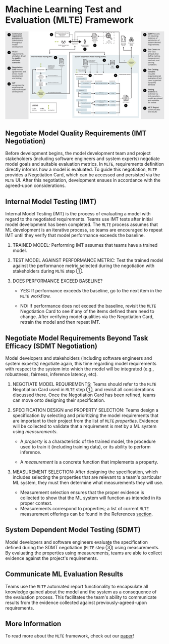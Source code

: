 # Machine Learning Test and Evaluation (MLTE) Framework

![MLTE Diagram](img/MLTE_Diagram_Feb_2025.png)

## Negotiate Model Quality Requirements (IMT Negotiation)

Before development begins, the model development team and project stakeholders (including software engineers and system experts) negotiate model goals and suitable evaluation metrics. In `MLTE`, requirements definition directly informs how a model is evaluated. To guide this negotiation, `MLTE` provides a Negotiation Card, which can be accessed and persisted via the `MLTE` UI. After this negotiation, development ensues in accordance with the agreed-upon considerations.

## Internal Model Testing (IMT)

Internal Model Testing (IMT) is the process of evaluating a model with regard to the negotiated requirements. Teams use IMT tests after initial model development has been completed. The `MLTE` process assumes that ML development is an iterative process, so teams are encouraged to repeat IMT until they verify that model performance exceeds the baseline.

1. TRAINED MODEL: Performing IMT assumes that teams have a trained model. 
2. TEST MODEL AGAINST PERFORMANCE METRIC: Test the trained model against the performance metric selected during the negotiation with stakeholders during `MLTE` step ➀. 
3. DOES PERFORMANCE EXCEED BASELINE? 

    - YES: If performance exceeds the baseline, go to the next item in the `MLTE` workflow.
    
    - NO: If performance does not exceed the baseline, revisit the `MLTE` Negotiation Card to see if any of the items defined there need to change. After verifying model qualities via the Negotiation Card, retrain the model and then repeat IMT.

## Negotiate Model Requirements Beyond Task Efficacy (SDMT Negotiation)

Model developers and stakeholders (including software engineers and system experts) negotiate again, this time regarding model requirements with respect to the system into which the model will be integrated (e.g., robustness, fairness, inference latency, etc). 

1. NEGOTIATE MODEL REQUIREMENTS: Teams should refer to the `MLTE` Negotiation Card used in `MLTE` step ➀, and revisit all considerations discussed there. Once the Negotiation Card has been refined, teams can move onto designing their specification.
2. SPECIFICATION DESIGN and PROPERTY SELECTION: Teams design a specification by selecting and prioritizing the model requirements that are important to their project from the list of `MLTE` *properties*. Evidence will be collected to validate that a requirement is met by a ML system using *measurements*.  

    - A *property* is a characteristic of the trained model, the procedure used to train it (including training data), or its ability to perform inference.
    
    - A *measurement* is a concrete function that implements a property.
  
3. MEASUREMENT SELECTION: After designing the specification, which includes selecting the properties that are relevant to a team's particular ML system, they must then determine what measurements they will use.
    * Measurement selection ensures that the proper evidence is collected to show that the ML system will function as intended in its proper context.
    * Measurements correspond to properties; a list of current `MLTE` measurement offerings can be found in the References [section](mlte_measurements.md).

## System Dependent Model Testing (SDMT)

Model developers and software engineers evaluate the specification defined during the SDMT negotiation (`MLTE` step ➂) using measurements. By evaluating the properties using measurements, teams are able to collect evidence against the project's requirements. 

## Communicate ML Evaluation Results

Teams use the `MLTE` automated report functionality to encapsulate all knowledge gained about the model and the system as a consequence of the evaluation process. This facilitates the team's ability to communicate results from the evidence collected against previously-agreed-upon requirements. 

## More Information

To read more about the `MLTE` framework, check out our <a href="https://arxiv.org/abs/2303.01998" target="_blank">paper</a>!